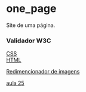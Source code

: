# one_page
Site de uma página.



### Validador W3C

[CSS](https://jigsaw.w3.org/css-validator/)  <br>
[HTML](https://validator.w3.org/) <br>

[Redimencionador de imagens](https://imagecompressor.com/pt/)<br>


[aula 25](https://www.youtube.com/watch?v=Tlz0JW6BQC4&list=PLbEOwbQR9lqySIIlPJ-Qwo4f4HSuXVeWk&index=25)